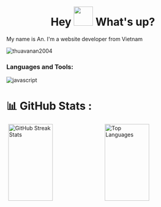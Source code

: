 <h1 align="center"> Hey <img src="https://emojis.slackmojis.com/emojis/images/1577305505/7373/hand_wave.gif?1577305505" width="50" /> What's up?</h1>
<p align="left">My name is An. I'm a website developer from Vietnam</p>
<p align="left"> <img src="https://komarev.com/ghpvc/?username=thuavanan2004&label=Profile%20views&color=2b74ab&style=flat" alt="thuavanan2004" /> </p>

<!--Languages and Tools-->
<h3 align="left">Languages and Tools:</h3>
<p align="left">
  <img src="https://skillicons.dev/icons?i=js,nodejs,react,expressjs,bootstrap,tailwind,mongodb,mysql,docker,git,socketio,postman,scss,pug&theme=light" alt="javascript" />
</p>

# 📊 GitHub Stats :
<div style="display: flex; justify-content: center; align-items: center; gap: 10px;">
    <img src="https://github-readme-streak-stats.herokuapp.com/?user=thuavanan2004&theme=default&hide_border=false" alt="GitHub Streak Stats" style="height: 200px; width: 48%;"/>
    <img src="https://github-readme-stats.vercel.app/api/top-langs/?username=thuavanan2004&theme=default&hide_border=false&include_all_commits=true&count_private=false&layout=compact" alt="Top Languages" style="height: 200px; width: 48%;"/>
</div>
